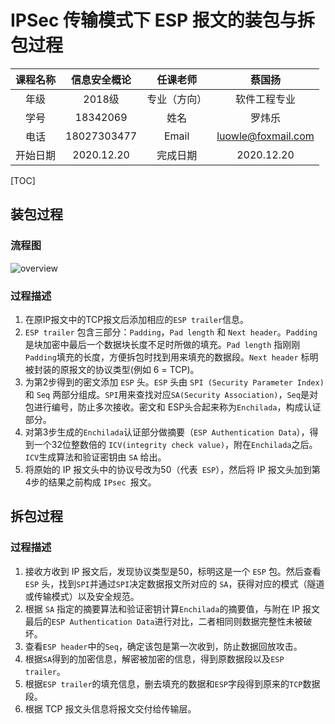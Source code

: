 # IPSec 传输模式下 ESP 报文的装包与拆包过程  

| 课程名称 | 信息安全概论 |   任课老师   |       蔡国扬       |
| :------: | :----------: | :----------: | :----------------: |
|   年级   |    2018级    | 专业（方向） |    软件工程专业    |
|   学号   |   18342069   |     姓名     |       罗炜乐       |
|   电话   | 18027303477  |    Email     | luowle@foxmail.com |
| 开始日期 |  2020.12.20  |   完成日期   |     2020.12.20     |

[TOC]

## 装包过程

### 流程图



![overview](https://images2017.cnblogs.com/blog/1053056/201711/1053056-20171104112932482-1218718124.png)

### 过程描述

1. 在原IP报文中的TCP报文后添加相应的`ESP trailer`信息。
2. `ESP trailer` 包含三部分：`Padding`，`Pad length` 和 `Next header`。`Padding` 是块加密中最后一个数据块长度不足时所做的填充。`Pad length` 指刚刚`Padding`填充的长度，方便拆包时找到用来填充的数据段。`Next header` 标明被封装的原报文的协议类型(例如 6 = TCP)。
3. 为第2步得到的密文添加 `ESP` 头。`ESP` 头由 `SPI (Security Parameter Index)` 和 `Seq` 两部分组成。`SPI`用来查找对应`SA(Security Association)`，`Seq`是对包进行编号，防止多次接收。密文和 ESP头合起来称为`Enchilada`，构成认证部分。
4. 对第3步生成的`Enchilada`认证部分做摘要（`ESP Authentication Data`），得到一个32位整数倍的 `ICV(integrity check value)`，附在`Enchilada`之后。`ICV`生成算法和验证密钥由 `SA` 给出。
5. 将原始的 IP 报文头中的协议号改为50（代表` ESP`），然后将 IP 报文头加到第4步的结果之前构成 `IPsec `报文。

## 拆包过程

### 过程描述

1. 接收方收到 IP 报文后，发现协议类型是50，标明这是一个 `ESP` 包。然后查看 `ESP` 头，找到`SPI`并通过`SPI`决定数据报文所对应的 `SA`，获得对应的模式（隧道或传输模式）以及安全规范。
2. 根据 `SA` 指定的摘要算法和验证密钥计算`Enchilada`的摘要值，与附在 IP 报文最后的`ESP Authentication Data`进行对比，二者相同则数据完整性未被破坏。
3. 查看`ESP header`中的`Seq`，确定该包是第一次收到，防止数据回放攻击。
4. 根据`SA`得到的加密信息，解密被加密的信息，得到原数据段以及`ESP trailer`。
5. 根据`ESP trailer`的填充信息，删去填充的数据和`ESP`字段得到原来的`TCP`数据段。
6. 根据 TCP 报文头信息将报文交付给传输层。

